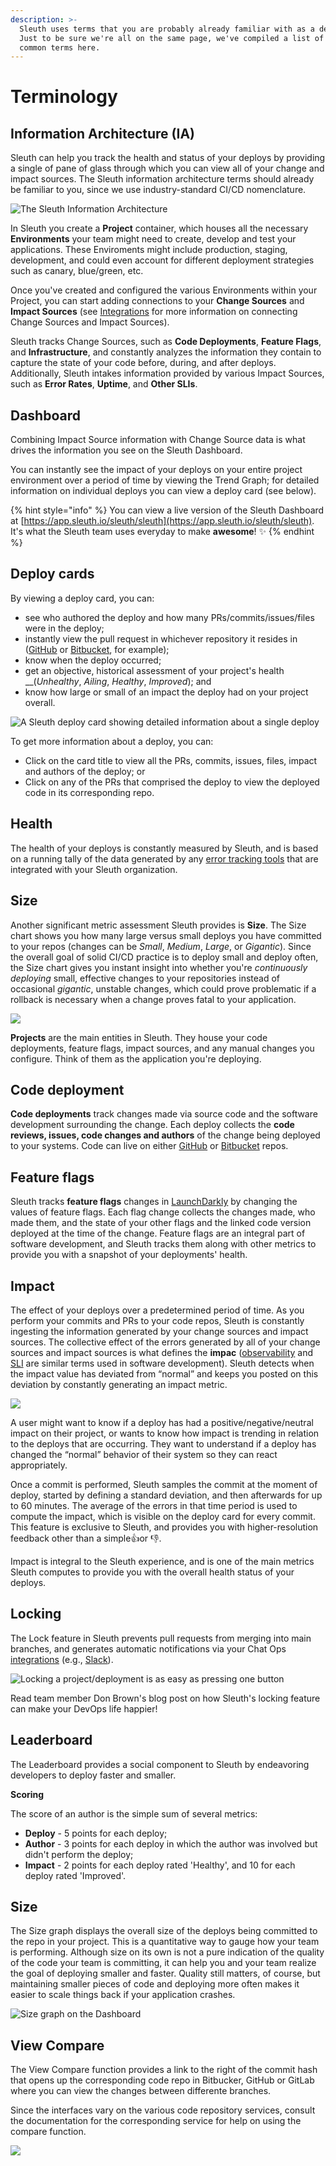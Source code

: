 ```yaml
---
description: >-
  Sleuth uses terms that you are probably already familiar with as a developer.
  Just to be sure we're all on the same page, we've compiled a list of some
  common terms here.
---
```


# Terminology

## Information Architecture \(IA\)

Sleuth can help you track the health and status of your deploys by providing a single of pane of glass through which you can view all of your change and impact sources. The Sleuth information architecture terms should already be familiar to you, since we use industry-standard CI/CD nomenclature. 



![The Sleuth Information Architecture](../.gitbook/assets/sleuth_ia_graphic.png)

In Sleuth you create a **Project** container, which houses all the necessary **Environments** your team might need to create, develop and test your applications. These Enviroments might include production, staging, development, and could even account for different deployment strategies such as canary, blue/green, etc. 

Once you've created and configured the various Environments within your Project, you can start adding connections to your **Change Sources** and **Impact Sources** \(see [Integrations](../integrations-1/about-integrations....md) for more information on connecting Change Sources and Impact Sources\). 

Sleuth tracks Change Sources, such as **Code Deployments**, **Feature Flags**, and **Infrastructure**, and constantly analyzes the information they contain to capture the state of your code before, during, and after deploys. Additionally, Sleuth intakes information provided by various Impact Sources, such as **Error Rates**, **Uptime**, and **Other SLIs**. 

## Dashboard

Combining Impact Source information with Change Source data is what drives the information you see on the Sleuth Dashboard. 

You can instantly see the impact of your deploys on your entire project environment over a period of time by viewing the Trend Graph; for detailed information on individual deploys you can view a deploy card \(see below\). 

{% hint style="info" %}
You can view a live version of the Sleuth Dashboard at [https://app.sleuth.io/sleuth/sleuth](https://app.sleuth.io/sleuth/sleuth).   
It's what the Sleuth team uses everyday to make **awesome**! ✨ 
{% endhint %}

## Deploy cards

By viewing a deploy card, you can: 

* see who authored the deploy and how many PRs/commits/issues/files were in the deploy; 
* instantly view the pull request in whichever repository it resides in \([GitHub](../integrations-1/change-sources/code-deployment/github.md) or [Bitbucket](../integrations-1/change-sources/code-deployment/bitbucket.md), for example\);
* know when the deploy occurred; 
* get an objective, historical assessment of your project's health __\(_Unhealthy_, _Ailing_, _Healthy_, _Improved_\); and
* know how large or small of an impact the deploy had on your project overall. 

![A Sleuth deploy card showing detailed information about a single deploy](../.gitbook/assets/deploy-tracking.png)

To get more information about a deploy, you can:

* Click on the card title to view all the PRs, commits, issues, files, impact and authors of the deploy; or
* Click on any of the PRs that comprised the deploy to view the deployed code in its corresponding repo.

## Health

The health of your deploys is constantly measured by Sleuth, and is based on a running tally of the data generated by any [error tracking tools](../integrations-1/impact-sources/errors/) that are integrated with your Sleuth organization. 

## Size

Another significant metric assessment Sleuth provides is **Size**. The Size chart shows you how many large versus small deploys you have committed to your repos \(changes can be _Small_, _Medium_, _Large_, or _Gigantic_\). Since the overall goal of solid CI/CD practice is to deploy small and deploy often, the Size chart gives you instant insight into whether you're _continuously deploying_ small, effective changes to your repositories instead of occasional _gigantic_, unstable changes, which could prove problematic if a rollback is necessary when a change proves fatal to your application. 

![](../.gitbook/assets/screen-shot-2020-04-29-at-2.19.19-pm.png)

**Projects** are the main entities in Sleuth. They house your code deployments, feature flags, impact sources, and any manual changes you configure. Think of them as the application you're deploying.  

## Code deployment

**Code deployments** track changes made via source code and the software development surrounding the change. Each deploy collects the **code reviews, issues, code changes and authors** of the change being deployed to your systems. Code can live on either [GitHub](../integrations-1/change-sources/code-deployment/github.md) or [Bitbucket](../integrations-1/change-sources/code-deployment/bitbucket.md) repos. 

## Feature flags

Sleuth tracks **feature flags** changes in [LaunchDarkly](../integrations-1/change-sources/feature-flags/launchdarkly.md) by changing the values of feature flags. Each flag change collects the changes made, who made them, and the state of your other flags and the linked code version deployed at the time of the change. Feature flags are an integral part of software development, and Sleuth tracks them along with other metrics to provide you with a snapshot of your deployments' health. 

## Impact

The effect of your deploys over a predetermined period of time. As you perform your commits and PRs to your code repos, Sleuth is constantly ingesting the information generated by your change sources and impact sources. The collective effect of the errors generated by all of your change sources and impact sources is what defines the **impac** \([observability](https://en.wikipedia.org/wiki/Observability) and [SLI](https://en.wikipedia.org/wiki/Service_level_indicator) are similar terms used in software development\). Sleuth detects when the impact value has deviated from “normal” and keeps you posted on this deviation by constantly generating an impact metric. 

![](../.gitbook/assets/impact-banner.png)

A user might want to know if a deploy has had a positive/negative/neutral impact on their project, or wants to know how impact is trending in relation to the deploys that are occurring. They want to understand if a deploy has changed the “normal” behavior of their system so they can react appropriately.

Once a commit is performed, Sleuth samples the commit at the moment of deploy, started by defining a standard deviation, and then afterwards for up to 60 minutes. The average of the errors in that time period is used to compute the impact, which is visible on the deploy card for every commit. This feature is exclusive to Sleuth, and provides you with higher-resolution feedback other than a simple👍or 👎. 

Impact is integral to the Sleuth experience, and is one of the main metrics Sleuth computes to provide you with the overall health status of your deploys. 

## Locking

 The Lock feature in Sleuth prevents pull requests from merging into main branches, and generates automatic notifications via your Chat Ops [integrations]() \(e.g., [Slack](../integrations-1/chat-ops/slack.md)\). 

![Locking a project/deployment is as easy as pressing one button](../.gitbook/assets/sleuth-lock-blog-button.png)

Read team member Don Brown's blog post on how Sleuth's locking feature can make your DevOps life happier! 

## Leaderboard

The Leaderboard provides a social component to Sleuth by endeavoring developers to deploy faster and smaller. 

**Scoring**

The score of an author is the simple sum of several metrics:

* **Deploy** - 5 points for each deploy;
* **Author** - 3 points for each deploy in which the author was involved but didn't perform the deploy;
* **Impact** - 2 points for each deploy rated 'Healthy', and 10 for each deploy rated 'Improved'.

## Size

The Size graph displays the overall size of the deploys being committed to the repo in your project. This is a quantitative way to gauge how your team is performing. Although size on its own is not a pure indication of the quality of the code your team is committing, it can help you and your team realize the goal of deploying smaller and faster. Quality still matters, of course, but maintaining smaller pieces of code and deploying more often makes it easier to scale things back if your application crashes. 

![Size graph on the Dashboard](../.gitbook/assets/screen-shot-2020-04-29-at-2.19.19-pm.png)

## View Compare

The View Compare function provides a link to the right of the commit hash that opens up the corresponding code repo in Bitbucker, GitHub or GitLab where you can view the changes between differente branches. 

Since the interfaces vary on the various code repository services, consult the documentation for the corresponding service for help on using the compare function. 

![](../.gitbook/assets/view-compare-arrow.png)

